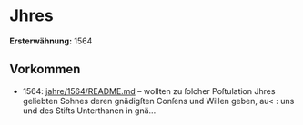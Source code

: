 # Jhres

**Ersterwähnung:** 1564

## Vorkommen
- 1564: [jahre/1564/README.md](../jahre/1564/README.md) – wollten zu ſolcher Poſtulation Jhres geliebten
Sohnes deren gnädigſten Conſens und Willen geben, au< :
uns und des Stifts Unterthanen in gnä...
